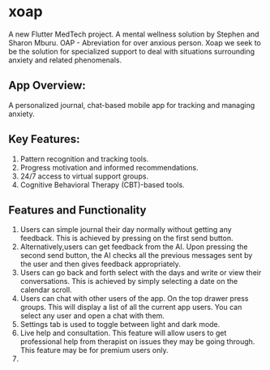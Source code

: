 # xoap

A new Flutter MedTech project.
A mental wellness solution by Stephen and Sharon Mburu.
OAP - Abreviation for over anxious person.
Xoap we seek to be the solution for specialized support to deal with situations surrounding anxiety and related phenomenals.

## App Overview: 
A personalized journal, chat-based mobile app for tracking and managing anxiety.
## Key Features:
1. Pattern recognition and tracking tools.
2. Progress motivation and informed recommendations.
3. 24/7 access to virtual support groups.
4. Cognitive Behavioral Therapy (CBT)-based tools.

## Features and Functionality 
1. Users can simple journal their day normally without getting any feedback. This is achieved by pressing on the first send button.
2. Alternatively,users can get feedback from the AI. Upon pressing the second send button, the AI checks all the previous messages sent by the user and then gives feedback appropriately.
3. Users can go back and forth select with the days and write or view their conversations. This is achieved by simply selecting a date on the calendar scroll.
4. Users can chat with other users of the app. On the top drawer press groups. This will display a list of all the current app users. You can select any user and open a chat with them.
5. Settings tab is used to toggle between light and dark mode.
6. Live help and consultation. This feature will allow users to get professional help from therapist on issues they may be going through. This feature may be for premium users only.
7. 




